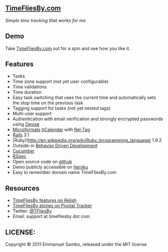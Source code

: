
## [TimeFliesBy.com](http://www.timefliesby.com)

*Simple time tracking that works for me*

## Demo

Take [TimeFliesBy.com](http://www.timefliesby.com) out for a spin and see how you like it.

## Features

 * Tasks
 * Time zone support (not yet user configurable)
 * Time validations
 * Time duration
 * Easy task switching that uses the current time and automatically sets the stop time on the previous task
 * Tagging support for tasks (not yet nested tags)
 * Multi-user support
 * Authentication with email verification and strongly encrypted passwords using [Devise](https://github.com/plataformatec/devise)
 * [Microformats](http://en.wikipedia.org/wiki/Microformat) [hCalendar](http://microformats.org/wiki/hcalendar) with [Rel-Tag](http://microformats.org/wiki/rel-tag)
 * [Rails](http://rubyonrails.org/) 3.1
 * [Ruby](http://en.wikipedia.org/wiki/Ruby_(programming_language) 1.9.2
 * Outside-in [Behavior Driven Development](http://behaviordrivendevelopment.wikispaces.com/)
 * [Cucumber](http://cukes.info/)
 * [RSpec](http://relishapp.com/rspec)
 * Open source code on [github](https://github.com/)
 * Demo publicly accessible on [heroku](http://www.heroku.com/)
 * Easy to remember domain name TimeFliesBy.com

## Resources

* [TimeFliesBy features on Relish](http://relishapp.com/esambo/timefliesby)
* [TimeFliesBy stories on Pivotal Tracker](http://www.pivotaltracker.com/projects/34616)
* Twitter: [@TFliesBy](http://twitter.com/TFliesBy)
* Email: support at timefliesby dot com


## LICENSE:

Copyright &copy; 2011 Emmanuel Sambo, released under the MIT license
